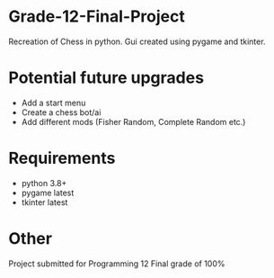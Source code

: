 # Grade-12-Final-Project
Recreation of Chess in python. Gui created using pygame and tkinter.

# Potential future upgrades
- Add a start menu
- Create a chess bot/ai
- Add different mods (Fisher Random, Complete Random etc.)

# Requirements
- python 3.8+
- pygame latest
- tkinter latest

# Other
Project submitted for Programming 12
Final grade of 100%
